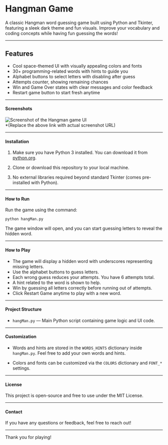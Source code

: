  # Hangman Game 

A classic Hangman word guessing game built using Python and Tkinter, featuring a sleek dark theme and fun visuals. Improve your vocabulary and coding concepts while having fun guessing the words!

---

## Features

- Cool space-themed UI with visually appealing colors and fonts
- 30+ programming-related words with hints to guide you
- Alphabet buttons to select letters with disabling after guess
- Attempts counter, showing remaining chances
- Win and Game Over states with clear messages and color feedback
- Restart game button to start fresh anytime

---

#### Screenshots

![Screenshot of the Hangman game UI](link_to_screenshot.png)   
*(Replace the above link with actual screenshot URL)

---

#### Installation

1. Make sure you have Python 3 installed. You can download it from [python.org](https://www.python.org/downloads/).

2. Clone or download this repository to your local machine.

3. No external libraries required beyond standard Tkinter (comes pre-installed with Python).

---

#### How to Run

Run the game using the command:

```
python hangMan.py
```

The game window will open, and you can start guessing letters to reveal the hidden word.

---

#### How to Play

- The game will display a hidden word with underscores representing missing letters.
- Use the alphabet buttons to guess letters.
- Each wrong guess reduces your attempts. You have 6 attempts total.
- A hint related to the word is shown to help.
- Win by guessing all letters correctly before running out of attempts.
- Click Restart Game anytime to play with a new word.

---

#### Project Structure

- `hangMan.py` — Main Python script containing game logic and UI code.

---

#### Customization

- Words and hints are stored in the `WORDS_HINTS` dictionary inside `hangMan.py`. Feel free to add your own words and hints.

- Colors and fonts can be customized via the `COLORS` dictionary and `FONT_*` settings.

---

#### License

This project is open-source and free to use under the MIT License.

---

#### Contact

If you have any questions or feedback, feel free to reach out!

---

Thank you for playing! 